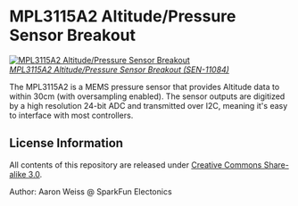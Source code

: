 MPL3115A2 Altitude/Pressure Sensor Breakout
==================

[![MPL3115A2 Altitude/Pressure Sensor Breakout](https://dlnmh9ip6v2uc.cloudfront.net/images/products/1/1/0/8/4/11084-01_medium.jpg)  
*MPL3115A2 Altitude/Pressure Sensor Breakout (SEN-11084)*](https://www.sparkfun.com/products/11084)

The MPL3115A2 is a MEMS pressure sensor that provides Altitude data to within 30cm (with oversampling enabled). The sensor outputs are digitized by a high resolution 24-bit ADC and transmitted over I2C, meaning it's easy to interface with most controllers.

License Information
-------------------

All contents of this repository are released under [Creative Commons Share-alike 3.0](http://creativecommons.org/licenses/by-sa/3.0/).

Author: Aaron Weiss @ SparkFun Electonics
